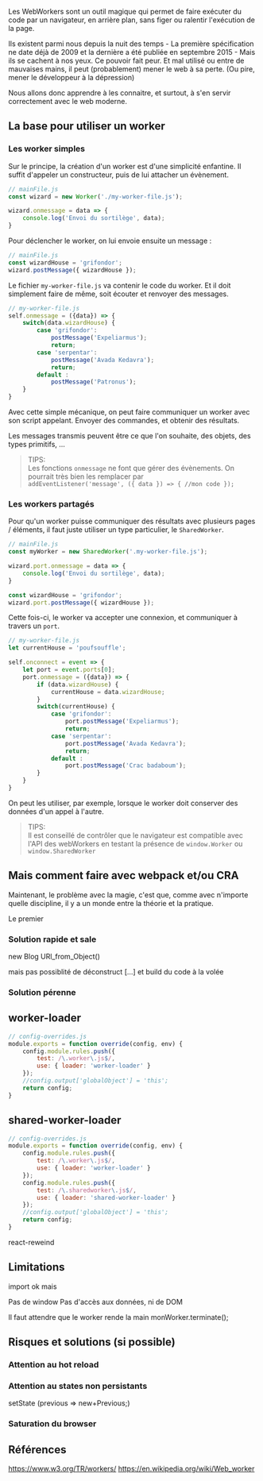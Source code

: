 
Les WebWorkers sont un outil magique qui permet de faire exécuter du code par un navigateur, en arrière plan, sans figer ou ralentir l'exécution de la page.

Ils existent parmi nous depuis la nuit des temps - La première spécification ne date déjà de 2009 et la dernière a été publiée en septembre 2015 - Mais ils se cachent à nos yeux. Ce pouvoir fait peur. Et mal utilisé ou entre de mauvaises mains, il peut (probablement) mener le web à sa perte. (Ou pire, mener le développeur à la dépression)

Nous allons donc apprendre à les connaitre, et surtout, à s'en servir correctement avec le web moderne.

## La base pour utiliser un worker

### Les worker simples

Sur le principe, la création d'un worker est d'une simplicité enfantine. Il suffit d'appeler un constructeur, puis de lui attacher un évènement.

``` js
// mainFile.js
const wizard = new Worker('./my-worker-file.js');

wizard.onmessage = data => {
    console.log('Envoi du sortilège', data);
}
```

Pour déclencher le worker, on lui envoie ensuite un message :

``` js
// mainFile.js
const wizardHouse = 'grifondor';
wizard.postMessage({ wizardHouse });
```

Le fichier `my-worker-file.js` va contenir le code du worker. Et il doit simplement faire de même, soit écouter et renvoyer des messages.

``` js
// my-worker-file.js
self.onmessage = ({data}) => {
    switch(data.wizardHouse) {
        case 'grifondor':
            postMessage('Expeliarmus');
            return;
        case 'serpentar':
            postMessage('Avada Kedavra');
            return;
        default :
            postMessage('Patronus');
    }
}
```

Avec cette simple mécanique, on peut faire communiquer un worker avec son script appelant. Envoyer des commandes, et obtenir des résultats.

Les messages transmis peuvent être ce que l'on souhaite, des objets, des types primitifs, ...

> TIPS:  
Les fonctions `onmessage` ne font que gérer des évènements.
 On pourrait très bien les remplacer par  
 `addEventListener('message', ({ data }) => { //mon code });`

### Les workers partagés

Pour qu'un worker puisse communiquer des résultats avec plusieurs pages / éléments, il faut juste utiliser un type particulier, le `SharedWorker`.

``` js
// mainFile.js
const myWorker = new SharedWorker('.my-worker-file.js');

wizard.port.onmessage = data => {
    console.log('Envoi du sortilège', data);
}

const wizardHouse = 'grifondor';
wizard.port.postMessage({ wizardHouse });
```

Cette fois-ci, le worker va accepter une connexion, et communiquer à travers un `port`.

``` js
// my-worker-file.js
let currentHouse = 'poufsouffle';

self.onconnect = event => {
    let port = event.ports[0];
    port.onmessage = ({data}) => {
        if (data.wizardHouse) {
            currentHouse = data.wizardHouse;
        }
        switch(currentHouse) {
            case 'grifondor':
                port.postMessage('Expeliarmus');
                return;
            case 'serpentar':
                port.postMessage('Avada Kedavra');
                return;
            default :
                port.postMessage('Crac badaboum');
        }
    }
}
```

On peut les utiliser, par exemple, lorsque le worker doit conserver des données d'un appel à l'autre.

> TIPS:  
Il est conseillé de contrôler que le navigateur est compatible avec l'API des webWorkers en testant la présence de `window.Worker` ou `window.SharedWorker`

## Mais comment faire avec webpack et/ou CRA

Maintenant, le problème avec la magie, c'est que, comme avec n'importe quelle discipline, il y a un monde entre la théorie et la pratique.


Le premier 

### Solution rapide et sale

new Blog
URl_from_Object()

mais pas possiblité de déconstruct  [...]
et build du code à la volée

### Solution pérenne

## worker-loader

``` js
// config-overrides.js
module.exports = function override(config, env) {
    config.module.rules.push({
        test: /\.worker\.js$/,
        use: { loader: 'worker-loader' }
    });
    //config.output['globalObject'] = 'this';
    return config;
}
```


## shared-worker-loader

``` js
// config-overrides.js
module.exports = function override(config, env) {
    config.module.rules.push({
        test: /\.worker\.js$/,
        use: { loader: 'worker-loader' }
    });
    config.module.rules.push({
        test: /\.sharedworker\.js$/,
        use: { loader: 'shared-worker-loader' }
    });
    //config.output['globalObject'] = 'this';
    return config;
}
```

react-reweind

## Limitations

import ok mais

Pas de window
Pas d'accès aux données, ni de DOM


Il faut attendre que le worker rende la main
monWorker.terminate();

## Risques et solutions (si possible)


### Attention au hot reload

### Attention au states non persistants

setState (previous => new+Previous;)


### Saturation du browser

## Références

https://www.w3.org/TR/workers/
https://en.wikipedia.org/wiki/Web_worker
